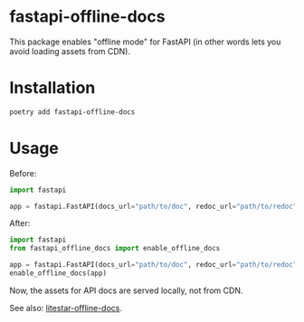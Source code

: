 # fastapi-offline-docs

This package enables "offline mode" for FastAPI (in other words lets you avoid loading assets from CDN).

# Installation

```sh
poetry add fastapi-offline-docs
```

# Usage

Before:

```python
import fastapi

app = fastapi.FastAPI(docs_url="path/to/doc", redoc_url="path/to/redoc")
```

After:

```python
import fastapi
from fastapi_offline_docs import enable_offline_docs

app = fastapi.FastAPI(docs_url="path/to/doc", redoc_url="path/to/redoc")
enable_offline_docs(app)
```

Now, the assets for API docs are served locally, not from CDN.

See also: [litestar-offline-docs](https://github.com/community-of-python/litestar-offline-docs).
